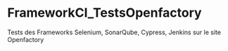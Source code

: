 # FrameworkCI_TestsOpenfactory  
Tests des Frameworks Selenium, SonarQube, Cypress, Jenkins sur le site Openfactory

